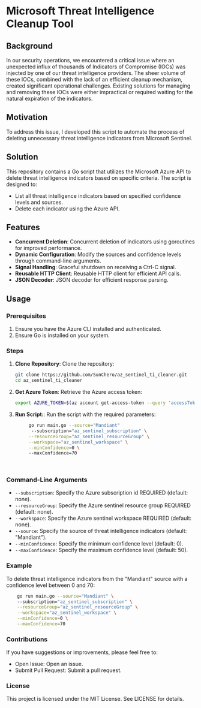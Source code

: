# Microsoft Threat Intelligence Cleanup Tool

## Background

In our security operations, we encountered a critical issue where an unexpected influx of thousands of Indicators of Compromise (IOCs) was injected by one of our threat intelligence providers. The sheer volume of these IOCs, combined with the lack of an efficient cleanup mechanism, created significant operational challenges.
Existing solutions for managing and removing these IOCs were either impractical or required waiting for the natural expiration of the indicators. 


## Motivation

To address this issue, I developed this script to automate the process of deleting unnecessary threat intelligence indicators from Microsoft Sentinel.

## Solution

This repository contains a Go script that utilizes the Microsoft Azure API to delete threat intelligence indicators based on specific criteria. The script is designed to:

* List all threat intelligence indicators based on specified confidence levels and sources.
* Delete each indicator using the Azure API.

## Features

* **Concurrent Deletion**: Concurrent deletion of indicators using goroutines for improved performance.
* **Dynamic Configuration**: Modify the sources and confidence levels through command-line arguments.
* **Signal Handling**: Graceful shutdown on receiving a Ctrl-C signal.
* **Reusable HTTP Client**: Reusable HTTP client for efficient API calls.
* **JSON Decoder**: JSON decoder for efficient response parsing.

## Usage

### Prerequisites

1. Ensure you have the Azure CLI installed and authenticated.
2. Ensure Go is installed on your system.

### Steps

1. **Clone Repository**: Clone the repository:
   ```sh
   git clone https://github.com/SunChero/az_sentinel_ti_cleaner.git
   cd az_sentinel_ti_cleaner
   ```


2. **Get Azure Token**: Retrieve the Azure access token:
   ```sh
   export AZURE_TOKEN=$(az account get-access-token --query 'accessToken' --output tsv)
   ```


3. **Run Script:**: Run the script with the required parameters:
   ```sh
        go run main.go --source="Mandiant" 
         --subscription="az_sentinel_subscription" \
        --resourceGroup="az_sentinel_resourceGroup" \
        --workspace="az_sentinel_workspace" \
        --minConfidence=0 \ 
        --maxConfidence=70 
       
        
   ```
### Command-Line Arguments

-  `--subscription`: Specify the Azure subscription id REQUIRED (default: none).
-  `--resourceGroup`: Specify the Azure sentinel resource group REQUIRED (default: none).
-  `--workspace`: Specify the Azure sentinel workspace REQUIRED (default: none).
-  `--source`: Specify the source of threat intelligence indicators (default: "Mandiant").
-  `--minConfidence`: Specify the minimum confidence level (default: 0).
-  `--maxConfidence`: Specify the maximum confidence level (default: 50).



### Example
To delete threat intelligence indicators from the "Mandiant" source with a confidence level between 0 and 70:

```sh
    go run main.go --source="Mandiant" \ 
    --subscription="az_sentinel_subscription" \
    --resourceGroup="az_sentinel_resourceGroup" \
    --workspace="az_sentinel_workspace" \
    --minConfidence=0 \
    --maxConfidence=70  
```


### Contributions
If you have suggestions or improvements, please feel free to:

-   Open Issue: Open an issue.
-   Submit Pull Request: Submit a pull request.


### License
This project is licensed under the MIT License. See LICENSE for details.
